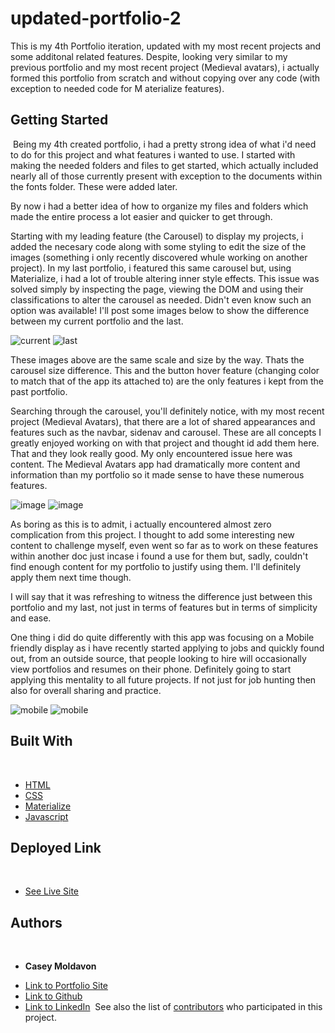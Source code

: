 # updated-portfolio-2

This is my 4th Portfolio iteration, updated with my most recent projects and some additonal related features. Despite, looking very similar to my previous portfolio and my most recent project (Medieval avatars), i actually formed this portfolio from scratch and without copying over any code (with exception to needed code for M aterialize features).
​
## Getting Started
​
Being my 4th created portfolio, i had a pretty strong idea of what i'd need to do for this project and what features i wanted to use. I started with making the needed folders and files to get started, which actually included nearly all of those currently present with exception to the documents within the fonts folder. These were added later.

By now i had a better idea of how to organize my files and folders which made the entire process a lot easier and quicker to get through.

Starting with my leading feature (the Carousel) to display my projects, i added the necesary code along with some styling to edit the size of the images (something i only recently discovered whule working on another project). In my last portfolio, i featured this same carousel but, using Materialize, i had a lot of trouble altering inner style effects. This issue was solved simply by inspecting the page, viewing the DOM and using their classifications to alter the carousel as needed. Didn't even know such an option was available! I'll post some images below to show the difference between my current portfolio and the last.

![current](/assets/images/current.png)
![last](/assets/images/last.png)

These images above are the same scale and size by the way. Thats the carousel size difference.
This and the button hover feature (changing color to match that of the app its attached to) are the only features i kept from the past portfolio.

Searching through the carousel, you'll definitely notice, with my most recent project (Medieval Avatars), that there are a lot of shared appearances and features such as the navbar, sidenav and carousel. These are all concepts I greatly enjoyed working on with that project and thought id add them here. That and they look really good. My only encountered issue here was content. The Medieval Avatars app had dramatically more content and information than my portfolio so it made sense to have these numerous features.

![image](/assets/images/portfolio.png)
![image](/assets/images/medieval.png)

As boring as this is to admit, i actually encountered almost zero complication from this project. I thought to add some interesting new content to challenge myself, even went so far as to work on these features within another doc just incase i found a use for them but, sadly, couldn't find enough content for my portfolio to justify using them. I'll definitely apply them next time though.

I will say that it was refreshing to witness the difference just between this portfolio and my last, not just in terms of features but in terms of simplicity and ease.


One thing i did do quite differently with this app was focusing on a Mobile friendly display as i have recently started applying to jobs and quickly found out, from an outside source, that people looking to hire will occasionally view portfolios and resumes on their phone. Definitely going to start applying this mentality to all future projects. If not just for job hunting then also for overall sharing and practice.

![mobile](/assets/images/mobile-1.png)
![mobile](/assets/images/mobile-2.png)




## Built With
​
* [HTML](https://developer.mozilla.org/en-US/docs/Web/HTML)
* [CSS](https://developer.mozilla.org/en-US/docs/Web/CSS)
* [Materialize](https://materializecss.com/)
* [Javascript](https://developer.mozilla.org/en-US/docs/Web/JavaScript)
​
## Deployed Link
​
* [See Live Site](https://casey-moldavon.github.io/updated-portfolio-2/)
​
​
## Authors
​
* **Casey Moldavon** 
​
- [Link to Portfolio Site](https://casey-moldavon.github.io/updated-portfolio-2/)
- [Link to Github](https://github.com/casey-moldavon/updated-portfolio-2)
- [Link to LinkedIn](https://www.linkedin.com/in/casey-moldavon-442a1761/)
​
See also the list of [contributors](https://github.com/your/project/contributors) who participated in this project.
